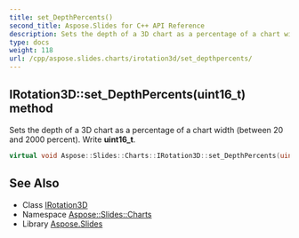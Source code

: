 ```yaml
---
title: set_DepthPercents()
second_title: Aspose.Slides for C++ API Reference
description: Sets the depth of a 3D chart as a percentage of a chart width (between 20 and 2000 percent). Write uint16_t.
type: docs
weight: 118
url: /cpp/aspose.slides.charts/irotation3d/set_depthpercents/
---
```

## IRotation3D::set_DepthPercents(uint16_t) method


Sets the depth of a 3D chart as a percentage of a chart width (between 20 and 2000 percent). Write **uint16_t**.

```cpp
virtual void Aspose::Slides::Charts::IRotation3D::set_DepthPercents(uint16_t value)=0
```

## See Also

* Class [IRotation3D](./)
* Namespace [Aspose::Slides::Charts](../)
* Library [Aspose.Slides](../../)